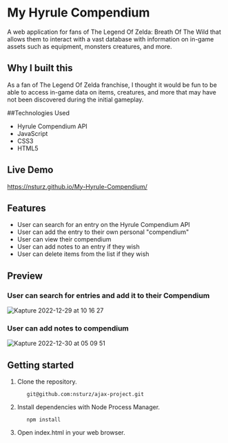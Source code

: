 # My Hyrule Compendium

A web application for fans of The Legend Of Zelda: Breath Of The Wild that allows them to interact with a vast database with information on in-game assets such as equipment, monsters creatures, and more. 

## Why I built this

As a fan of The Legend Of Zelda franchise, I thought it would be fun to be able to access in-game data on items, creatures, and more that may have not been discovered during the initial gameplay. 

##Technologies Used

- Hyrule Compendium API
- JavaScript
- CSS3
- HTML5


## Live Demo

https://nsturz.github.io/My-Hyrule-Compendium/

## Features

- User can search for an entry on the Hyrule Compendium API
- User can add the entry to their own personal "compendium"
- User can view their compendium
- User can add notes to an entry if they wish
- User can delete items from the list if they wish

## Preview

### User can search for entries and add it to their Compendium
![Kapture 2022-12-29 at 10 16 27](https://user-images.githubusercontent.com/94485412/209993557-111cf889-a1b6-4945-bfbd-d916ac4c3504.gif)

### User can add notes to compendium
![Kapture 2022-12-30 at 05 09 51](https://user-images.githubusercontent.com/94485412/210075288-2484d145-6075-459d-acf1-e463be68be94.gif)


## Getting started

1. Clone the repository.
   ```shell
      git@github.com:nsturz/ajax-project.git
   ```
2. Install dependencies with Node Process Manager.
    ```shell
       npm install
    ```
3. Open index.html in your web browser.    
   







